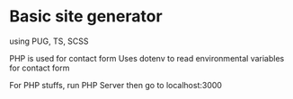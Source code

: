 # Basic site generator

using PUG, TS, SCSS

PHP is used for contact form
Uses dotenv to read environmental variables for contact form

For PHP stuffs, run PHP Server then go to localhost:3000
